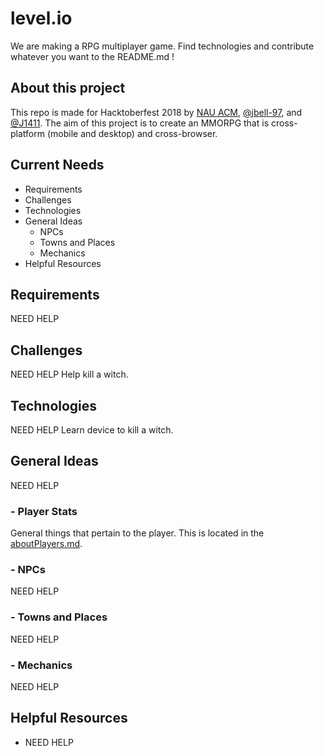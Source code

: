 # level.io
We are making a RPG multiplayer game. Find technologies and contribute whatever you want to the README.md !

## About this project
This repo is made for Hacktoberfest 2018 by [NAU ACM](http://nau.edu/acm), [@jbell-97](https://github.com/jbell-97), and [@J1411](https://github.com/J1411). The aim of this project is to create an MMORPG that is cross-platform (mobile and desktop) and cross-browser.

## Current Needs
- Requirements
- Challenges
- Technologies
- General Ideas
  - NPCs
  - Towns and Places
  - Mechanics
- Helpful Resources

## Requirements
NEED HELP

## Challenges
NEED HELP
Help kill a witch.

## Technologies
NEED HELP
Learn device to kill a witch.

## General Ideas
NEED HELP

### - Player Stats
General things that pertain to the player. This is located in the [aboutPlayers.md](./aboutPlayers.md).

### - NPCs
NEED HELP

### - Towns and Places
NEED HELP

### - Mechanics
NEED HELP

## Helpful Resources
- NEED HELP
